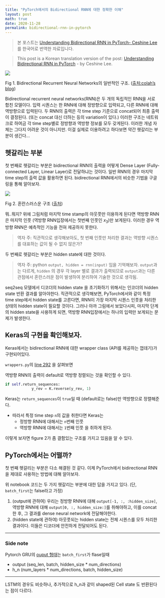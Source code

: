 ```yaml
---
title: "PyTorch에서의 Bidirectional RNN에 대한 정확한 이해"
layout: post
math: true
date: 2020-11-28
permalink: bidirectional-rnn-in-pytorch
---
```


> 본 포스트는 [Understanding Bidirectional RNN in PyTorch- Ceshine Lee](https://towardsdatascience.com/understanding-bidirectional-rnn-in-pytorch-5bd25a5dd66)를 한국어로 번역한 자료입니다.

> This post is a Korean translation version of the post: [Understanding Bidirectional RNN in PyTorch](https://towardsdatascience.com/understanding-bidirectional-rnn-in-pytorch-5bd25a5dd66) - by Ceshine Lee.

![](https://miro.medium.com/max/1313/1*6QnPUSv_t9BY9Fv8_aLb-Q.png)

Fig 1. Bidirectional Recurrent Neural Networks의 일반적인 구조. ([출처:colah’s blog](http://colah.github.io/posts/2015-09-NN-Types-FP/))


Bidirectional recurrent neural networks(RNN)은 두 개의 독립적인 RNN을 서로 합친 모델이다.
입력 시퀀스는 한 RNN에 대해 정방향으로 입력되고, 다른 RNN에 대해 역방향으로 입력된다.
두 RNN의 출력은 각 time step 기준으로 concat되어 최종 출력이 결정된다. (또는 concat 대신 더하는 등의 variation이 있다.)
이러한 구조는 네트워크로 하여금 각 time step별로 정방향과 역방향 정보를 모두 갖게된다.
이러한 개념 자체는 그다지 어려운 것이 아니지만. 이걸 실제로 이용하려고 하다보면 약간 헷갈리는 부분이 생긴다...


## 헷갈리는 부분

첫 번째로 헷갈리는 부분은 bidirectional RNN의 출력을 어떻게 Dense Layer (Fully-connected Layer, Linear Layer)로 전달하냐는 것이다.
일반 RNN의 경우 마지막 time step의 출력 값을 활용하면 된다. bidirectional RNN에서의 비슷한 기법을 구글링을 통해 알아보자.


![](https://miro.medium.com/max/741/1*GRQ91HNASB7MAJPTTlVvfw.jpeg)

Fig 2. 혼란스러스운 구조 ([출처](http://doc.paddlepaddle.org/develop/doc/_images/bi_lstm.jpg))

뭐..뭐지? 위에 그림처럼 마지막 time stamp의 아웃풋만 이용하게 된다면 역방향 RNN은 마지막 인풋 (역방향  RNN입장에서는 첫번째 인풋인 $x_3$)만 보게된다.
이러한 경우 역방향 RNN은 예측적인 기능을 전혀 제공하지 못한다.

> 역자 주: 직관적으로 생각해보아도, 첫 번째 인풋만 처리한 결과는 역방향 시퀀스를 대표하는 값이 될 수 없지 않은가?

두 번째로 헷갈리는 부분은 hidden state에 대한 것이다.

> 역자 주: python ```output, hidden = rnn(input)``` 임을 기억해보자.  ```output```과는 다르게, ```hidden``` 의 경우 각 layer 별로 결과가 출력되므로 ```output```과는 다른 관점에서 혼란스러운 점이 발생하여 분리하여 기술한 것으로 생각됨.  

seq2seq 모델에서 디코더의 hidden state 을 초기화하기 위해서는 인코더의 hidden state 반환 결과를 알아야한다.
직관적으로 생각해보면, PyTorch에서와 같이 특정 time step에서 hidden state를 고른다면,
RNN이 가장 마지막 시퀀스 인풋을 처리한 상태의 hidden state이 필요할 것이다.
그러나 아까 그림에서 보았다시피, 마지막 단계의 hidden state을 사용하게 되면, 역방향 RNN입장에서는 하나의 입력만 보게되는 문제가 발생한다.


## Keras의 구현을 확인해보자.

Keras에서는 bidirectional RNN에 대한 wrapper class (API를 제공하는 껍데기)가 구현되어있다.

```wrappers.py```의 [line 292](https://github.com/keras-team/keras/blob/4edd0379e14c7b502b3c81c95c7319b5df2af65c/keras/layers/wrappers.py#L292) 을 살펴보면

역방향 RNN의 출력이 default로 역방향 정렬되는 것을 확인할 수 있다.

```python
if self.return_sequences:
            y_rev = K.reverse(y_rev, 1)
```

Keras는 ```return_sequences```이 ```true```일 때 (default로는 false)만 역방향으로 정렬해준다.
- 따라서 특정 time step ```n```의 값을 취한다면 Keras는
	- 정방향 RNN에 대해서는 ```n```번째 인풋
	- 역방향 RNN에 대해서는 ```1```번째 인풋
을 취하게 된다.

이렇게 보자면 figure 2가 좀 결함있는 구조를 가지고 있음을 알 수 있다.

## PyTorch에서는 어떨까?

첫 번째 헷갈리는 부분은 다소 해결된 것 같다.
이제 PyTorch에서 bidirectional RNN을 제대로 사용하는 방법에 대해 알아보자.

<script src="https://gist.github.com/ceshine/bed2dadca48fe4fe4b4600ccce2fd6e1.js"></script>

위 notebook 코드는 두 가지 헷갈리는 부분에 대한 답을 가지고 있다. (단, ```batch_first```는 false라고 가정)

1. (output에 관하여) 우리는 정방향 RNN에 대해 ```output[-1, :, :hidden_size]```, 역방향 RNN에 대해 ```output[0, :, hidden_size:]```를 취해야하고, 이를 concat한 후, 그 결과를 dense neural network에 전달해야한다.
2. (hidden state에 관하여) 아웃풋되는 hidden state는 전체 시퀀스를 모두 처리한 결과이다. 이들은 디코더에 안전하게 전달되어도 된다.

---

### Side note

Pytorch GRU의 [ouput 형태](http://pytorch.org/docs/master/nn.html#torch.nn.GRU)는 ```batch_first```가 flase일때

- output (seq_len, batch, hidden_size * num_directions)
- h_n (num_layers * num_directions, batch, hidden_size)

---

LSTM의 경우도 비슷하나, 추가적으로 h_n과 같이 shaped된 Cell state 도 반환된다는 점이 다르다.
